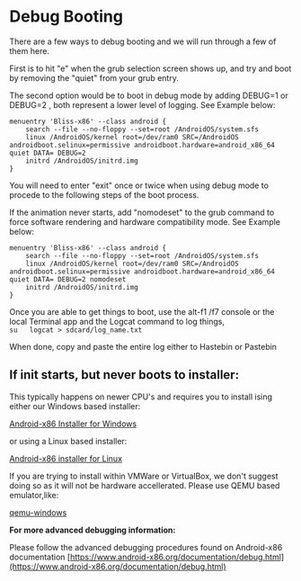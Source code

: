 # Debug Booting

There are a few ways to debug booting and we will run through a few of them here.

First is to hit "e" when the grub selection screen shows up, and try and boot by removing the "quiet" from your grub entry. 

The second option would be to boot in debug mode by adding DEBUG=1 or DEBUG=2 , both represent a lower level of logging. See Example below:

```text
menuentry 'Bliss-x86' --class android {
    search --file --no-floppy --set=root /AndroidOS/system.sfs
    linux /AndroidOS/kernel root=/dev/ram0 SRC=/AndroidOS androidboot.selinux=permissive androidboot.hardware=android_x86_64 quiet DATA= DEBUG=2
    initrd /AndroidOS/initrd.img
}
```

You will need to enter "exit" once or twice when using debug mode to procede to the following steps of the boot process. 

If the animation never starts, add "nomodeset" to the grub command to force software rendering and hardware compatibility mode. See Example below:

```text
menuentry 'Bliss-x86' --class android {
    search --file --no-floppy --set=root /AndroidOS/system.sfs
    linux /AndroidOS/kernel root=/dev/ram0 SRC=/AndroidOS androidboot.selinux=permissive androidboot.hardware=android_x86_64 quiet DATA= DEBUG=2 nomodeset
    initrd /AndroidOS/initrd.img
}
```

Once you are able to get things to boot, use the alt-f1 /f7 console or the local Terminal app and the Logcat command to log things,  
`su  
logcat > sdcard/log_name.txt`

When done, copy and paste the entire log either to Hastebin or Pastebin


## If init starts, but never boots to installer:

This typically happens on newer CPU's and requires you to install ising either our Windows based installer:

[Android-x86 Installer for Windows](https://github.com/gmisoftwares/BlissOS-Installer-for-Windows/releases/download/2.9/Androidx86-Installv29.0000.exe)

or using a Linux based installer:

[Android-x86 installer for Linux](https://github.com/jaxparrow07/Androidx86-Installer-Linux)

If you are trying to install within VMWare or VirtualBox, we don't suggest doing so as it will not be hardware accellerated. Please use QEMU based emulator,like: 

[qemu-windows](https://linuxhint.com/qemu-windows/)

**For more advanced debugging information:**

Please follow the advanced debugging procedures found on Android-x86 documentation [https://www.android-x86.org/documentation/debug.html](https://www.android-x86.org/documentation/debug.html)

